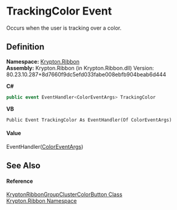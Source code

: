 # TrackingColor Event


Occurs when the user is tracking over a color.



## Definition
**Namespace:** <a href="1e9bc734-cff9-e9b8-f013-94cdac669794.md">Krypton.Ribbon</a>  
**Assembly:** Krypton.Ribbon (in Krypton.Ribbon.dll) Version: 80.23.10.287+8d7660f9dc5efd033fabe008ebfb904beab6d444

**C#**
``` C#
public event EventHandler<ColorEventArgs> TrackingColor
```
**VB**
``` VB
Public Event TrackingColor As EventHandler(Of ColorEventArgs)
```



#### Value
EventHandler(<a href="600c154d-1459-20bc-7871-ba799847d8e8.md">ColorEventArgs</a>)

## See Also


#### Reference
<a href="11637402-9f93-e6c3-d391-f6486719dd91.md">KryptonRibbonGroupClusterColorButton Class</a>  
<a href="1e9bc734-cff9-e9b8-f013-94cdac669794.md">Krypton.Ribbon Namespace</a>  
